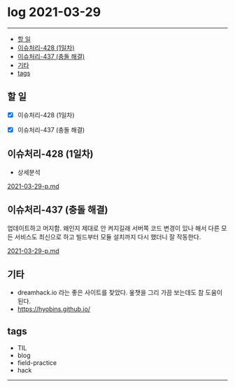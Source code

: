 # log 2021-03-29

--------------------------

- [할 일](#할-일)
- [이슈처리-428 (1일차)](#이슈처리-428-1일차)
- [이슈처리-437 (충돌 해결)](#이슈처리-437-충돌-해결)
- [기타](#기타)
- [tags](#tags)

## 할 일

- [x] 이슈처리-428 (1일차)
- [x] 이슈처리-437 (충돌 해결)


## 이슈처리-428 (1일차)

- 상세분석 

[2021-03-29-p.md](./2021-03-29-p.md)


## 이슈처리-437 (충돌 해결)

업데이트하고 머지함. 왜인지 제대로 안 켜지길래 서버쪽 코드 변경이 있나 해서 다른 모든 서비스도 최신으로 하고 빌드부터 모듈 설치까지 다시 했더니 잘 작동한다.

[2021-03-29-p.md](./2021-03-29-p.md)

## 기타

- dreamhack.io 라는 좋은 사이트를 찾았다. 옾챗을 그리 가끔 보는데도 참 도움이 된다.
- https://hyobins.github.io/

## tags
- TIL
- blog
- field-practice
- hack

--------------------------

